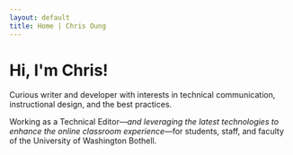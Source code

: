 ```yaml
---
layout: default
title: Home | Chris Oung
---
```


# Hi, I'm Chris!

Curious writer and developer with interests in technical communication, instructional design, and the best practices.

Working as a Technical Editor—*and leveraging the latest technologies to enhance the online classroom experience*—for students, staff, and faculty of the University of Washington Bothell.
